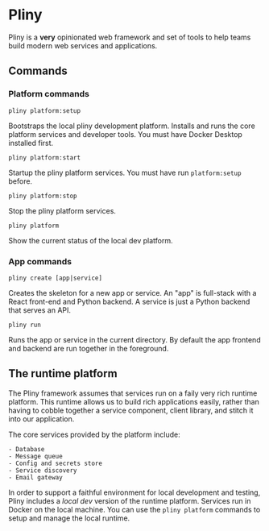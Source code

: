# Pliny

Pliny is a **very** opinionated web framework and set of tools to help teams build modern web services and applications.

## Commands

### Platform commands

    pliny platform:setup

Bootstraps the local pliny development platform. Installs and runs the core platform services and developer tools. You must have Docker Desktop installed first.

    pliny platform:start

Startup the pliny platform services. You must have run `platform:setup` before.

    pliny platform:stop

Stop the pliny platform services.

    pliny platform

Show the current status of the local dev platform.

### App commands

    pliny create [app|service]

Creates the skeleton for a new app or service. An "app" is full-stack with a React front-end and Python backend. A service is just a Python backend that serves an API.

    pliny run

Runs the app or service in the current directory. By default the app frontend and backend are run together in the foreground.

## The runtime platform

The Pliny framework assumes that services run on a faily very rich runtime platform. This runtime allows us to build rich applications easily, rather than having to cobble together a service component, client library, and stitch it into our application.

The core services provided by the platform include:

    - Database
    - Message queue
    - Config and secrets store
    - Service discovery
    - Email gateway

In order to support a faithful environment for local development and testing, Pliny includes a _local dev_ version of the runtime platform. Services run in Docker on the local machine. You can use the `pliny platform` commands to setup and manage the local runtime.



